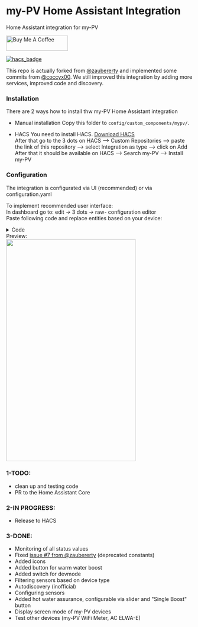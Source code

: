 # my-PV Home Assistant Integration

Home Assistant integration for my-PV

<a href="https://buymeacoffee.com/melik787" target="_blank"><img height="41px" width="167px" src="https://cdn.buymeacoffee.com/buttons/default-blue.png" alt="Buy Me A Coffee"></a>

[![hacs_badge](https://img.shields.io/badge/HACS-Custom-orange.svg?style=for-the-badge)](https://github.com/custom-components/hacs)

This repo is actually forked from <a href="https://github.com/zaubererty/homeassistant-mvpv" target="_blank">@zaubererty</a> and implemented some commits from <a href="https://github.com/coccyx00/homeassistant-mvpv" target="_blank">@coccyx00</a>. We still improved this integration by adding more services, improved code and discovery. 

### Installation

There are 2 ways how to install thw my-PV Home Assistant integration

- Manual installation
Copy this folder to `config/custom_components/mypv/`.

- HACS
You need to install HACS. <a href="https://hacs.xyz/docs/setup/download/" target="_blank">Download HACS</a><br>
After that go to the 3 dots on HACS --> Custom Repositories --> paste the link of this repository --> select Integration as type --> click on Add
After that it should be available on HACS --> Search my-PV --> Install my-PV 

### Configuration

The integration is configurated via UI (recommended) or via configuration.yaml 

To implement recommended user interface: <br>
In dashboard go to: edit -> 3 dots -> raw- configuration editor <br>
Paste following code and replace entities based on your device:
<details>
<summary>Code</summary>
  
```yaml
views:
  - title: Home
    cards:
      - type: vertical-stack
        cards:
          - type: gauge
            entity: sensor.ac_elwa_2_192_168_12_51_power1_solar
            needle: false
            max: 3500
          - type: history-graph
            entities:
              - entity: sensor.ac_elwa_2_192_168_12_51_temperatur_1
          - type: entities
            entities:
              - entity: number.hot_water_assurance_192_168_12_51
          - show_name: true
            show_icon: true
            type: button
            tap_action:
              action: toggle
            icon_height: 30px
            entity: button.single_boost
            icon: mdi:thermometer
          - type: horizontal-stack
            cards:
              - type: button
                tap_action:
                  action: toggle
                entity: switch.device_state
                icon_height: 40px
                name: Power
                margin: 5px
              - type: button
                tap_action:
                  action: toggle
                entity: button.boost_button
                icon_height: 40px
                name: Boost
          - type: entity
            entity: sensor.ac_elwa_2_192_168_12_51_screen_mode
            name: Status
```
</details>
Preview:<br>
<img height = "600" width ="350" src = "https://github.com/user-attachments/assets/4d01b350-48f4-4f63-8885-3d4442b7d389">

### 1-TODO:
- clean up and testing code
- PR to the Home Assistant Core

### 2-IN PROGRESS:
- Release to HACS

### 3-DONE:
- Monitoring of all status values
- Fixed <a href="https://github.com/zaubererty/homeassistant-mvpv/issues/7" target="_blank">issue #7 from @zaubererty</a> (deprecated constants)
- Added icons
- Added button for warm water boost
- Added switch for devmode
- Filtering sensors based on device type
- Autodiscovery (inofficial)
- Configuring sensors
- Added hot water assurance, configurable via slider and "Single Boost" button 
- Display screen mode of my-PV devices
- Test other devices (my-PV WiFi Meter, AC ELWA-E)

